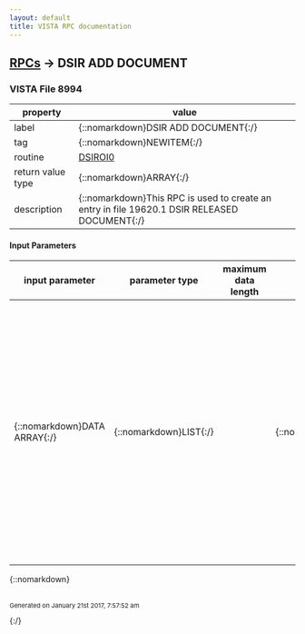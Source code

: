 ```yaml
---
layout: default
title: VISTA RPC documentation
---
```




## [RPCs](TableOfContent.md) &#8594; DSIR ADD DOCUMENT 



### VISTA File 8994 


 property | value 
--- | --- 
 label | {::nomarkdown}DSIR ADD DOCUMENT{:/}
 tag | {::nomarkdown}NEWITEM{:/}
 routine | [DSIROI0](http://code.osehra.org/dox/Routine_DSIROI0_source.html)
 return value type | {::nomarkdown}ARRAY{:/}
 description | {::nomarkdown}This RPC is used to create an entry in file 19620.1 DSIR RELEASED DOCUMENT{:/}

#### Input Parameters

| input parameter | parameter type | maximum data length | required | description | 
| --- | --- | --- | --- | --- | 
| {::nomarkdown}DATA ARRAY{:/} | {::nomarkdown}LIST{:/} |  | {::nomarkdown}true{:/} | {::nomarkdown}Input: Array of    (1): Pointer to VEJD ROI INSTANCE (19620) file    (2): Internal Set of Codes value for document type    (3): Document IEN (If applicable)    (4): Internal Set of Codes value for document media    (5): Caption    (6): Document length    (7): Date/time of document    (8): Creator of Document: Needs to be a pointer to the NEW PERSON file    (9): Include in Billing (0 - No, 1 - Yes)   (10): Hospital Location{:/} | 

{::nomarkdown} <br/><br/><p style="font-size: 11px">Generated on January 21st 2017, 7:57:52 am</p>{:/}
